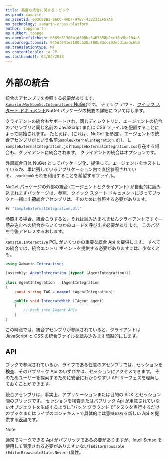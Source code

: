 ```yaml
---
title: 高度な統合に関するトピック
ms.prod: xamarin
ms.assetid: 002CE0B1-96CC-4AD7-97B7-43B233EF57A6
ms.technology: xamarin-cross-platform
author: topgenorth
ms.author: toopge
ms.openlocfilehash: b669c61300b1d808be5467358b2ec16a9bc194a8
ms.sourcegitcommit: 945df041e2180cb20af08b83cc703ecd1aedc6b0
ms.translationtype: MT
ms.contentlocale: ja-JP
ms.lasthandoff: 04/04/2018
---
```

# <a name="external-integrations"></a>外部の統合

統合のアセンブリを参照する必要があります、 [ `Xamarin.Workbooks.Integrations` NuGet][nuget]です。 チェック アウト、[クイック スタート ドキュメント](~/tools/workbooks/sdk/index.md)NuGet パッケージの概要の詳細についてはします。

クライアントの統合もサポートされ、同じディレクトリに、エージェントの統合のアセンブリと同じ名前の JavaScript または CSS ファイルを配置することによって開始されます。 たとえば、(これは、NuGet を参照)、エージェントの統合アセンブリがという名前`SampleExternalIntegration.dll`、し`SampleExternalIntegration.js`と`SampleExternalIntegration.css`存在する場合も、クライアントに統合されます。 クライアントの統合はオプションです。

外部統合自体 NuGet としてパッケージ化、提供して、エージェントをホストしているか、単に残しているアプリケーション内で直接参照されている、`.workbook`それを利用することを希望するファイル。

NuGet パッケージの外部の統合 (エージェントとクライアント) が自動的に読み込まれますパッケージは、参照、クイック スタート ドキュメントに従ってブックと一緒に出荷統合アセンブリは、そのために参照する必要があります。

```csharp
#r "SampleExternalIntegration.dll"
```

参照する場合、統合こうすると、それは読み込まれませんクライアントですぐ&mdash;読み込むへの統合からいくつかのコードを呼び出す必要があります。 このバグを今後アドレスするおします。

`Xamarin.Interactive` PCL がいくつかの重要な統合 Api を提供します。 すべての統合では、統合エントリ ポイントを提供する必要がありますには、少なくとも。

```csharp
using Xamarin.Interactive;

[assembly: AgentIntegration (typeof (AgentIntegration))]

class AgentIntegration : IAgentIntegration
{
    const string TAG = nameof (AgentIntegration);

    public void IntegrateWith (IAgent agent)
    {
        // hook into IAgent APIs
    }
}
```

この時点では、統合アセンブリが参照されていると、クライアントは JavaScript と CSS の統合ファイルを読み込みます暗黙的にします。

## <a name="apis"></a>API

ブックで参照されているか、ライブである任意のアセンブリでは、セッションを検査、そのパブリック Api のいずれかは、セッションにアクセスできます。 そのためユーザーを探索するために安全にわかりやすい API サーフェスを理解しておくことができます。

統合アセンブリは、事実上、アプリケーションまたは目的の SDK とセッション間のブリッジです。 セッションを検査またはパブリック Api が用意されていないオブジェクトを生成するように"バック グラウンドで"タスクを実行するだけのブックまたはライブのコンテキストで具体的には意味のある新しい Api を提供する[表現](~/tools/workbooks/sdk/representations.md)です。

> [!NOTE]
> 通常でマークできる Api がパブリックである必要がありますが、IntelliSense を使用して表示される必要がありますいない`[EditorBrowsable (EditorBrowsableState.Never)]`属性。

[nuget]: https://nuget.org/packages/Xamarin.Workbooks.Integration
